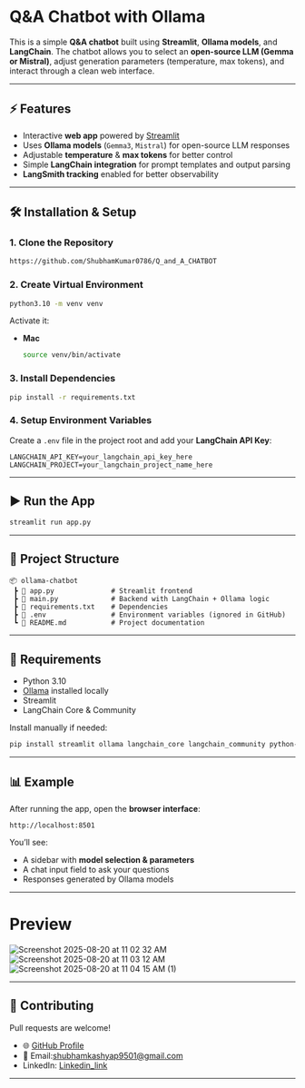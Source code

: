 
# Q\&A Chatbot with Ollama 

This is a simple **Q\&A chatbot** built using **Streamlit**, **Ollama models**, and **LangChain**.
The chatbot allows you to select an **open-source LLM (Gemma or Mistral)**, adjust generation parameters (temperature, max tokens), and interact through a clean web interface.

---

## ⚡ Features

* Interactive **web app** powered by [Streamlit](https://streamlit.io/)
* Uses **Ollama models** (`Gemma3`, `Mistral`) for open-source LLM responses
* Adjustable **temperature** & **max tokens** for better control
* Simple **LangChain integration** for prompt templates and output parsing
* **LangSmith tracking** enabled for better observability

---

## 🛠️ Installation & Setup

### 1. Clone the Repository

```bash
https://github.com/ShubhamKumar0786/Q_and_A_CHATBOT
```

### 2. Create Virtual Environment

```bash
python3.10 -m venv venv
```

Activate it:

* **Mac**

  ```bash
  source venv/bin/activate
  ```

### 3. Install Dependencies

```bash
pip install -r requirements.txt
```

### 4. Setup Environment Variables

Create a `.env` file in the project root and add your **LangChain API Key**:

```env
LANGCHAIN_API_KEY=your_langchain_api_key_here
LANGCHAIN_PROJECT=your_langchain_project_name_here
```

---

## ▶️ Run the App

```bash
streamlit run app.py
```

---

## 📂 Project Structure

```
📦 ollama-chatbot
 ┣ 📜 app.py              # Streamlit frontend
 ┣ 📜 main.py             # Backend with LangChain + Ollama logic
 ┣ 📜 requirements.txt    # Dependencies
 ┣ 📜 .env                # Environment variables (ignored in GitHub)
 ┗ 📜 README.md           # Project documentation
```

---

## 🧩 Requirements

* Python 3.10
* [Ollama](https://ollama.ai/) installed locally
* Streamlit
* LangChain Core & Community

Install manually if needed:

```bash
pip install streamlit ollama langchain_core langchain_community python-dotenv
```

---

## 📊 Example

After running the app, open the **browser interface**:

```
http://localhost:8501
```

You’ll see:

* A sidebar with **model selection & parameters**
* A chat input field to ask your questions
* Responses generated by Ollama models

---
# Preview
![Screenshot 2025-08-20 at 11 02 32 AM](https://github.com/user-attachments/assets/d1629eaa-9f37-4f73-9800-7c7670dc8a81)
![Screenshot 2025-08-20 at 11 03 12 AM](https://github.com/user-attachments/assets/38af8572-ab4f-4282-9411-32cfc8dd086c)
![Screenshot 2025-08-20 at 11 04 15 AM (1)](https://github.com/user-attachments/assets/46ebff7e-82ef-4bfc-99a8-9cc311ae86d8)





---

## 🤝 Contributing

Pull requests are welcome!
- 🌐 [GitHub Profile](https://github.com/ShubhamKumar0786https://github.com/ShubhamKumar0786)  
- 📧 Email:shubhamkashyap9501@gmail.com
- LinkedIn: [Linkedin_link](https://www.linkedin.com/in/shubham0786/)

---



